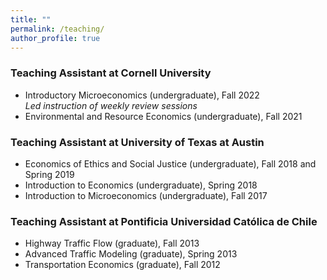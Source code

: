 ```yaml
---
title: ""
permalink: /teaching/
author_profile: true
---
```


### Teaching Assistant at Cornell University

- Introductory Microeconomics (undergraduate), Fall 2022  
    *Led instruction of weekly review sessions*  
- Environmental and Resource Economics (undergraduate), Fall 2021

### Teaching Assistant at University of Texas at Austin

- Economics of Ethics and Social Justice (undergraduate), Fall 2018 and Spring 2019
- Introduction to Economics (undergraduate), Spring 2018
- Introduction to Microeconomics (undergraduate), Fall 2017

### Teaching Assistant at Pontificia Universidad Católica de Chile

- Highway Traffic Flow (graduate), Fall 2013
- Advanced Traffic Modeling (graduate), Spring 2013
- Transportation Economics (graduate), Fall 2012

